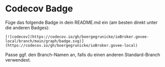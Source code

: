 # Codecov Badge

Füge das folgende Badge in dein README.md ein (am besten direkt unter die anderen Badges):

```
[![codecov](https://codecov.io/gh/boergegrunicke/ioBroker.govee-local/branch/main/graph/badge.svg)](https://codecov.io/gh/boergegrunicke/ioBroker.govee-local)
```

Passe ggf. den Branch-Namen an, falls du einen anderen Standard-Branch verwendest.
